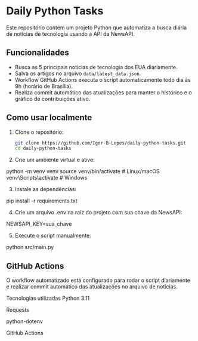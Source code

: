 # Daily Python Tasks

Este repositório contém um projeto Python que automatiza a busca diária de notícias de tecnologia usando a API da NewsAPI.

## Funcionalidades

- Busca as 5 principais notícias de tecnologia dos EUA diariamente.
- Salva os artigos no arquivo `data/latest_data.json`.
- Workflow GitHub Actions executa o script automaticamente todo dia às 9h (horário de Brasília).
- Realiza commit automático das atualizações para manter o histórico e o gráfico de contribuições ativo.

## Como usar localmente

1. Clone o repositório:

   ```bash
   git clone https://github.com/Igor-B-Lopes/daily-python-tasks.git
   cd daily-python-tasks

2. Crie um ambiente virtual e ative:

python -m venv venv
source venv/bin/activate  # Linux/macOS
venv\Scripts\activate     # Windows

3. Instale as dependências:

pip install -r requirements.txt

4. Crie um arquivo .env na raiz do projeto com sua chave da NewsAPI:

NEWSAPI_KEY=sua_chave

5. Execute o script manualmente:

python src/main.py

## GitHub Actions
O workflow automatizado está configurado para rodar o script diariamente e realizar commit automático das atualizações no arquivo de notícias.

Tecnologias utilizadas
Python 3.11

Requests

python-dotenv

GitHub Actions
